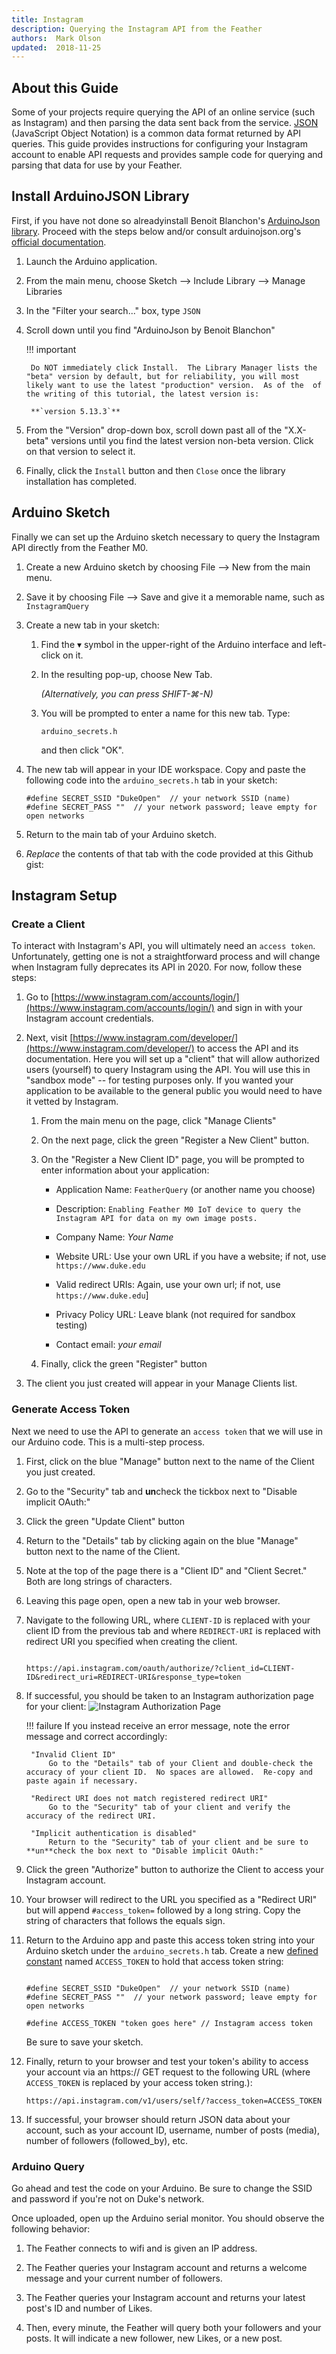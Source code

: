 ```yaml
---
title: Instagram
description: Querying the Instagram API from the Feather
authors:  Mark Olson
updated:  2018-11-25
---
```


## About this Guide

Some of your projects require querying the API of an online service (such as Instagram) and then parsing the data sent back from the service.   [JSON](https://www.json.org/) (JavaScript Object Notation) is a common data format returned by API queries.  This guide provides instructions for configuring your Instagram account to enable API requests and provides sample code for querying and parsing that data for use by your Feather.  
 

## Install ArduinoJSON Library

First, if you have not done so alreadyinstall Benoit Blanchon's [ArduinoJson library](https://arduinojson.org/).   Proceed with the steps below and/or consult arduinojson.org's [official documentation](https://arduinojson.org/v5/doc/installation/).  

1.  Launch the Arduino application.

1. From the main menu, choose Sketch --> Include Library --> Manage Libraries

1. In the "Filter your search..." box, type `JSON`

1. Scroll down until you find "ArduinoJson by Benoit Blanchon"

    !!! important

        Do NOT immediately click Install.  The Library Manager lists the "beta" version by default, but for reliability, you will most likely want to use the latest "production" version.  As of the  of the writing of this tutorial, the latest version is:
        
        **`version 5.13.3`**

1. From the "Version" drop-down box, scroll down past all of the "X.X-beta" versions until you find the latest version non-beta version.  Click on that version to select it.

1. Finally, click the `Install` button and then `Close` once the library installation has completed.


## Arduino Sketch

Finally we can set up the Arduino sketch necessary to query the Instagram API directly from the Feather M0.

1. Create a new Arduino sketch by choosing File --> New from the main menu.

1. Save it by choosing File --> Save and give it a memorable name, such as `InstagramQuery`

1. Create a new tab in your sketch:

    1. Find the &#9662; symbol in the upper-right of the Arduino interface and left-click on it.  
    
    1. In the resulting pop-up, choose New Tab.

        _(Alternatively, you can press SHIFT-&#8984;-N)_

    1. You will be prompted to enter a name for this new tab.  Type:

        `arduino_secrets.h`

        and then click "OK".


1.  The new tab will appear in your IDE workspace.  Copy and paste the following code into the `arduino_secrets.h` tab in your sketch:

    ```arduino
    #define SECRET_SSID "DukeOpen"  // your network SSID (name)
    #define SECRET_PASS ""  // your network password; leave empty for open networks
    ```

1. Return to the main tab of your Arduino sketch.  

1. _Replace_ the contents of that tab with the code provided at this Github gist:

    <script src="https://gist.github.com/mjvo/c5ca35bebfe7807b540dc8b723e95328.js"></script>



## Instagram Setup

### Create a Client

To interact with Instagram's API, you will ultimately need an `access token`.  Unfortunately, getting one is not a straightforward process and will change when Instagram fully deprecates its API in 2020.   For now, follow these steps:

1.  Go to [https://www.instagram.com/accounts/login/](https://www.instagram.com/accounts/login/) and sign in with your Instagram account credentials.

1.  Next, visit [https://www.instagram.com/developer/](https://www.instagram.com/developer/) to access the API and its documentation.  Here you will set up a "client" that will allow authorized users (yourself) to query Instagram using the API.  You will use this in "sandbox mode" -- for testing purposes only.  If you wanted your application to be available to the general public you would need to have it vetted by Instagram.

    1. From the main menu on the page, click "Manage Clients"

    1. On the next page, click the green "Register a New Client" button.

    1. On the "Register a New Client ID" page, you will be prompted to enter information about your application:

        * Application Name:  `FeatherQuery` (or another name you choose)

        * Description: `Enabling Feather M0 IoT device to query the Instagram API for data on my own image posts.`

        * Company Name: _Your Name_

        * Website URL:  Use your own URL if you have a website; if not, use `https://www.duke.edu`

        * Valid redirect URIs:   Again, use your own url; if not, use `https://www.duke.edu`]

        * Privacy Policy URL:  Leave blank (not required for sandbox testing)

        * Contact email:  _your email_

    1. Finally, click the green "Register" button

1. The client you just created will appear in your Manage Clients list.

### Generate Access Token

Next we need to use the API to generate an `access token` that we will use in our Arduino code.  This is a multi-step process.

1. First, click on the blue "Manage" button next to the name of the Client you just created.

1.  Go to the "Security" tab and **un**check the tickbox next to "Disable implicit OAuth:"

1. Click the green "Update Client" button

1.  Return to the "Details" tab by clicking again on the blue "Manage" button next to the name of the Client.

1. Note at the top of the page there is a "Client ID" and "Client Secret."  Both are long strings of characters.

1. Leaving this page open, open a new tab in your web browser.

1. Navigate to the following URL, where `CLIENT-ID` is replaced with your client ID from the previous tab and where `REDIRECT-URI` is replaced with redirect URI you specified when creating the client. 

    ```

    https://api.instagram.com/oauth/authorize/?client_id=CLIENT-ID&redirect_uri=REDIRECT-URI&response_type=token
    
    ```

1. If successful, you should be taken to an Instagram authorization page for your client:
    ![Instagram Authorization Page](Instagram_OAuth.png)


    !!! failure
        If you instead receive an error message, note the error message and correct accordingly:
        
        "Invalid Client ID"
            Go to the "Details" tab of your Client and double-check the accuracy of your client ID.  No spaces are allowed.  Re-copy and paste again if necessary.

        "Redirect URI does not match registered redirect URI"
            Go to the "Security" tab of your client and verify the accuracy of the redirect URI.

        "Implicit authentication is disabled"
            Return to the "Security" tab of your client and be sure to **un**check the box next to "Disable implicit OAuth:"

1.  Click the green "Authorize" button to authorize the Client to access your Instagram account.

1. Your browser will redirect to the URL you specified as a "Redirect URI" but will append `#access_token=` followed by a long string.  Copy the string of characters that follows the equals sign. 

1.  Return to the Arduino app and paste this access token string into your Arduino sketch under the `arduino_secrets.h` tab.  Create a new [defined constant](https://www.arduino.cc/reference/en/language/structure/further-syntax/define/) named `ACCESS_TOKEN` to hold that access token string:

    ```arduino hl_lines="4"

    #define SECRET_SSID "DukeOpen"  // your network SSID (name)
    #define SECRET_PASS ""  // your network password; leave empty for open networks

    #define ACCESS_TOKEN "token goes here" // Instagram access token
    ```

    Be sure to save your sketch.

1. Finally, return to your browser and test your token's ability to access your account via an https:// GET request to the following URL (where `ACCESS_TOKEN` is replaced by your access token string.):

    ```
    https://api.instagram.com/v1/users/self/?access_token=ACCESS_TOKEN

    ```

1. If successful, your browser should return JSON data about your account, such as your account ID, username, number of posts (media), number of followers (followed_by), etc.

### Arduino Query

Go ahead and test the code on your Arduino.  Be sure to change the SSID and password if you're not on Duke's network.  

Once uploaded, open up the Arduino serial monitor.  You should observe the following behavior:

1. The Feather connects to wifi and is given an IP address.

1. The Feather queries your Instagram account and returns a welcome message and your current number of followers.

1.  The Feather queries your Instagram account and returns your latest post's ID and number of Likes.

1.  Then, every minute, the Feather will query both your followers and your posts.  It will indicate a new follower, new Likes, or a new post.




